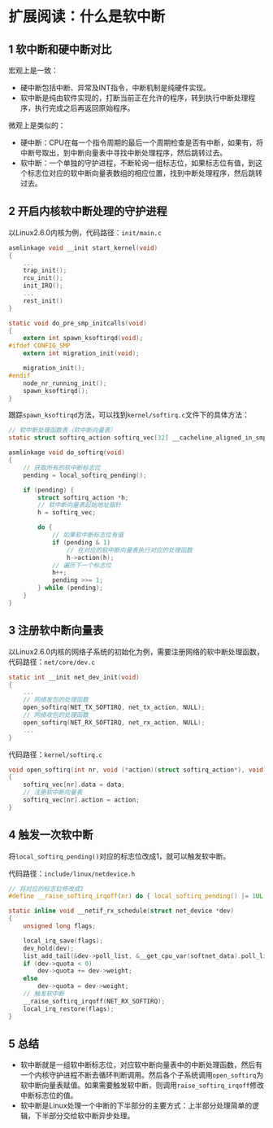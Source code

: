 # 扩展阅读：什么是软中断

## 1 软中断和硬中断对比

宏观上是一致：
- 硬中断包括中断、异常及INT指令，中断机制是纯硬件实现。
- 软中断是纯由软件实现的，打断当前正在允许的程序，转到执行中断处理程序，执行完成之后再返回原始程序。

微观上是类似的：
- 硬中断：CPU在每一个指令周期的最后一个周期检查是否有中断，如果有，将中断号取出，到中断向量表中寻找中断处理程序，然后跳转过去。
- 软中断：一个单独的守护进程，不断轮询一组标志位，如果标志位有值，到这个标志位对应的软中断向量表数组的相应位置，找到中断处理程序，然后跳转过去。

## 2 开启内核软中断处理的守护进程

以Linux2.6.0内核为例，代码路径：`init/main.c`

```c
asmlinkage void __init start_kernel(void)
{
    ...
    trap_init();
	rcu_init();
	init_IRQ();
    ...
    rest_init()
}

static void do_pre_smp_initcalls(void)
{
	extern int spawn_ksoftirqd(void);
#ifdef CONFIG_SMP
	extern int migration_init(void);

	migration_init();
#endif
	node_nr_running_init();
	spawn_ksoftirqd();
}
```

跟踪`spawn_ksoftirqd`方法，可以找到`kernel/softirq.c`文件下的具体方法：

```c
// 软中断处理函数表（软中断向量表）
static struct softirq_action softirq_vec[32] __cacheline_aligned_in_smp;

asmlinkage void do_softirq(void)
{
    // 获取所有的软中断标志位
	pending = local_softirq_pending();

	if (pending) {
		struct softirq_action *h;
        // 软中断向量表起始地址指针
		h = softirq_vec;

		do {
            // 如果软中断标志位有值
			if (pending & 1)
                // 在对应的软中断向量表执行对应的处理函数
				h->action(h);
            // 遍历下一个标志位
			h++;
			pending >>= 1;
		} while (pending);
	}
}
```

## 3 注册软中断向量表

以Linux2.6.0内核的网络子系统的初始化为例，需要注册网络的软中断处理函数，代码路径：`net/core/dev.c`

```c
static int __init net_dev_init(void)
{   
    ...
    // 网络发包的处理函数 
    open_softirq(NET_TX_SOFTIRQ, net_tx_action, NULL);
    // 网络收包的处理函数
	open_softirq(NET_RX_SOFTIRQ, net_rx_action, NULL);
	...
}
```

代码路径：`kernel/softirq.c`

```c
void open_softirq(int nr, void (*action)(struct softirq_action*), void *data)
{
	softirq_vec[nr].data = data;
    // 注册软中断向量表
	softirq_vec[nr].action = action;
}
```

## 4 触发一次软中断

将`local_softirq_pending()`对应的标志位改成1，就可以触发软中断。


代码路径：`include/linux/netdevice.h`

```c
// 将对应的标志位修改成1
#define __raise_softirq_irqoff(nr) do { local_softirq_pending() |= 1UL << (nr); } while (0)

static inline void __netif_rx_schedule(struct net_device *dev)
{
	unsigned long flags;

	local_irq_save(flags);
	dev_hold(dev);
	list_add_tail(&dev->poll_list, &__get_cpu_var(softnet_data).poll_list);
	if (dev->quota < 0)
		dev->quota += dev->weight;
	else
		dev->quota = dev->weight;
    // 触发软中断
	__raise_softirq_irqoff(NET_RX_SOFTIRQ);
	local_irq_restore(flags);
}
```

## 5 总结

- 软中断就是一组软中断标志位，对应软中断向量表中的中断处理函数，然后有一个内核守护进程不断去循环判断调用。然后各个子系统调用`open_softirq`为软中断向量表赋值。如果需要触发软中断，则调用`raise_softirq_irqoff`修改中断标志位的值。
- 软中断是Linux处理一个中断的下半部分的主要方式：上半部分处理简单的逻辑，下半部分交给软中断异步处理。